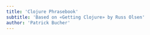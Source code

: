 ```yaml
---
title: 'Clojure Phrasebook'
subtitle: 'Based on «Getting Clojure» by Russ Olsen'
author: 'Patrick Bucher'
---
```

